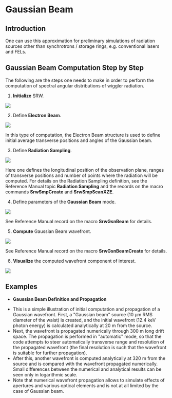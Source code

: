 ﻿# **Gaussian Beam**

## **Introduction**
One can use this approximation for preliminary simulations of radiation sources other than
synchrotrons / storage rings, e.g. conventional lasers and FELs.

## **Gaussian Beam Computation Step by Step**
The following are the steps one needs to make in order to perform the computation of spectral
angular distributions of wiggler radiation.
1) **Initialize** SRW.

![](image/p20_1.png)

2) Define **Electron Beam**.

![](image/p20_2.png)

In this type of computation, the Electron Beam structure is used to define initial average
transverse positions and angles of the Gaussian beam.

3) Define **Radiation Sampling**.

![](image/p21_1.png)

Here one defines the longitudinal position of the observation plane, ranges of transverse
positions and number of points where the radiation will be computed. For details on the
Radiation Sampling definition, see the Reference Manual topic **Radiation Sampling** and the
records on the macro commands **SrwSmpCreate** and **SrwSmpScanXZE**.

4) Define parameters of the **Gaussian Beam** mode.

![](image/p30_2.png)

See Reference Manual record on the macro **SrwGsnBeam** for details.

5) **Compute** Gaussian Beam wavefront.

![](image/p31_1.png)

See Reference Manual record on the macro **SrwGsnBeamCreate** for details.

6) **Visualize** the computed wavefront component of interest.

![](image/p23_1.png)

## **Examples**
* **Gaussian Beam Definition and Propagation**

- This is a simple illustration of initial computation and propagation of a Gaussian wavefront.
First, a "Gaussian beam" source (10 μm RMS diameter of the waist) is created, and the initial
wavefront (12.4 keV photon energy) is calculated analytically at 20 m from the source.
- Next, the wavefront is propagated numerically through 300 m long drift space. The propagation
is performed in "automatic" mode, so that the code attempts to steer automatically transverse
range and resolution of the propagated wavefront (the final resolution is such that the wavefront
is suitable for further propagation).
- After this, another wavefront is computed analytically at 320 m from the source and is
compared with the wavefront propagated numerically. Small differences between the numerical
and analytical results can be seen only in logarithmic scale.
- Note that numerical wavefront propagation allows to simulate effects of apertures and various optical elements and is not at all limited by the case of Gaussian beam.
